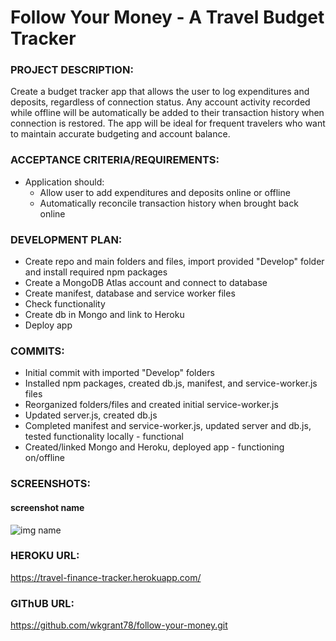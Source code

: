 # Follow Your Money - A Travel Budget Tracker

### PROJECT DESCRIPTION:
Create a budget tracker app that allows the user to log expenditures and deposits, regardless of connection status. Any account activity recorded while offline will be automatically be added to their transaction history when connection is restored. The app will be ideal for frequent travelers who want to maintain accurate budgeting and account balance.

### ACCEPTANCE CRITERIA/REQUIREMENTS:
* Application should: 
    * Allow user to add expenditures and deposits online or offline
    * Automatically reconcile transaction history when brought back online

### DEVELOPMENT PLAN:
* Create repo and main folders and files, import provided "Develop" folder and install required npm packages
* Create a MongoDB Atlas account and connect to database
* Create manifest, database and service worker files
* Check functionality
* Create db in Mongo and link to Heroku
* Deploy app

### COMMITS:
* Initial commit with imported "Develop" folders
* Installed npm packages, created db.js, manifest, and service-worker.js files
* Reorganized folders/files and created initial service-worker.js
* Updated server.js, created db.js
* Completed manifest and service-worker.js, updated server and db.js, tested functionality locally - functional
* Created/linked Mongo and Heroku, deployed app - functioning on/offline

### SCREENSHOTS:

#### screenshot name
<img src="./" alt="img name">


### HEROKU URL:

https://travel-finance-tracker.herokuapp.com/

### GIThUB URL:

https://github.com/wkgrant78/follow-your-money.git